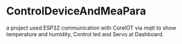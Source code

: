 # ControlDeviceAndMeaPara
a project used ESP32 communication with CoreIOT via mqtt to show temperature and humidity, Control led and Servo at Dashboard.
